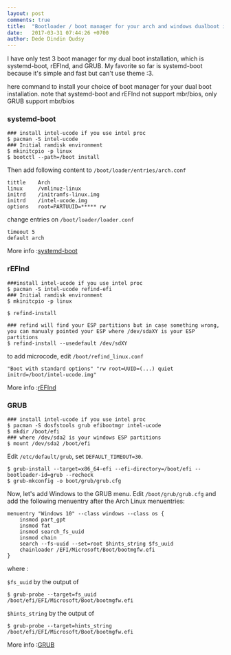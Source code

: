 ```yaml
---
layout: post
comments: true
title:  "Bootloader / boot manager for your arch and windows dualboot installation"
date:   2017-03-31 07:44:26 +0700
author: Dede Dindin Qudsy
---
```

I have only test 3 boot manager for my dual boot installation, which is systemd-boot, rEFInd, and GRUB.
My favorite so far is systemd-boot because it's simple and fast but can't use theme :3. 

here command  to install your choice of boot manager for your dual boot installation.
note that systemd-boot and rEFInd not support mbr/bios, only GRUB support mbr/bios

### systemd-boot

```
### install intel-ucode if you use intel proc
$ pacman -S intel-ucode
### Initial ramdisk environment
$ mkinitcpio -p linux
$ bootctl --path=/boot install
```

Then add following content to ``/boot/loader/entries/arch.conf``
```
tittle    Arch
linux     /vmlinuz-linux
initrd    /initramfs-linux.img
initrd    /intel-ucode.img
options   root=PARTUUID=***** rw
```

change entries on ``/boot/loader/loader.conf``
```
timeout 5
default arch
```

More info :[systemd-boot](https://wiki.archlinux.org/index.php/Systemd-boot)

### rEFInd

```
###install intel-ucode if you use intel proc
$ pacman -S intel-ucode refind-efi
### Initial ramdisk environment
$ mkinitcpio -p linux
 
$ refind-install

### refind will find your ESP partitions but in case something wrong, you can manualy pointed your ESP where /dev/sdaXY is your ESP partitions
$ refind-install --usedefault /dev/sdXY
```

to add microcode, edit `/boot/refind_linux.conf `
```
"Boot with standard options" "rw root=UUID=(...) quiet initrd=/boot/intel-ucode.img"
```
More info :[rEFInd](https://wiki.archlinux.org/index.php/REFInd)

### GRUB

```
### install intel-ucode if you use intel proc
$ pacman -S dosfstools grub efibootmgr intel-ucode
$ mkdir /boot/efi
### where /dev/sda2 is your windows ESP partitions
$ mount /dev/sda2 /boot/efi
```

Edit `/etc/default/grub`, set `DEFAULT_TIMEOUT=30`.

```
$ grub-install --target=x86_64-efi --efi-directory=/boot/efi --bootloader-id=grub --recheck
$ grub-mkconfig -o boot/grub/grub.cfg
```

Now, let's add Windows to the GRUB menu. Edit `/boot/grub/grub.cfg` and add the following menuentry after the Arch Linux menuentries:

```
menuentry "Windows 10" --class windows --class os {
    insmod part_gpt
    insmod fat
    insmod search_fs_uuid
    insmod chain
    search --fs-uuid --set=root $hints_string $fs_uuid
    chainloader /EFI/Microsoft/Boot/bootmgfw.efi
}
```

where :

`$fs_uuid` by the output of 
```
$ grub-probe --target=fs_uuid /boot/efi/EFI/Microsoft/Boot/bootmgfw.efi
```


`$hints_string`  by the output of
```
$ grub-probe --target=hints_string /boot/efi/EFI/Microsoft/Boot/bootmgfw.efi
```

More info :[GRUB](https://wiki.archlinux.org/index.php/GRUB)
